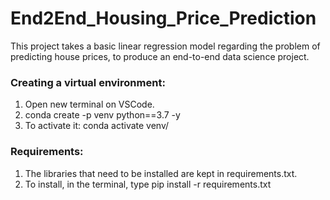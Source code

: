 # End2End_Housing_Price_Prediction

This project takes a basic linear regression model regarding the problem of predicting house prices, to produce an end-to-end data science project.

### Creating a virtual environment:
1. Open new terminal on VSCode.
2. conda create -p venv python==3.7 -y
3. To activate it: conda activate venv/

### Requirements:
1. The libraries that need to be installed are kept in requirements.txt.
2. To install, in the terminal, type pip install -r requirements.txt